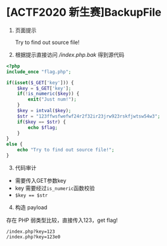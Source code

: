 # [ACTF2020 新生赛]BackupFile

1. 页面提示

   Try to find out source file!

2. 根据提示直接访问 */index.php.bak* 得到源代码

```php
<?php
include_once "flag.php";

if(isset($_GET['key'])) {
    $key = $_GET['key'];
    if(!is_numeric($key)) {
        exit("Just num!");
    }
    $key = intval($key);
    $str = "123ffwsfwefwf24r2f32ir23jrw923rskfjwtsw54w3";
    if($key == $str) {
        echo $flag;
    }
}
else {
    echo "Try to find out source file!";
}
```



3. 代码审计

- 需要传入GET参数key
- key 需要经过`is_numeric`函数校验
- `$key == $str`



4. 构造 payload

存在 PHP 弱类型比较，直接传入123，get flag!

```
/index.php?key=123
/index.php?key=123e0
```

